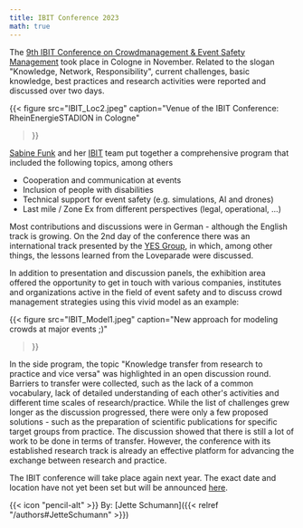 ```yaml
---
title: IBIT Conference 2023
math: true
---
```


The [9th IBIT Conference on Crowdmanagement & Event Safety Management](https://ibit23.de/ENGLISH/) took place in Cologne in November. Related to the slogan "Knowledge, Network, Responsibility", current challenges, basic knowledge, best practices and research activities were reported and discussed over two days.

{{< figure
    src="IBIT_Loc2.jpeg"
    caption="Venue of the IBIT Conference: RheinEnergieSTADION in Cologne"
>}}

[Sabine Funk](https://www.linkedin.com/in/sabine-funk-0a546328/) and her [IBIT](https://ibit.eu) team put together a comprehensive program that included the following topics, among others
- Cooperation and communication at events
- Inclusion of people with disabilities
- Technical support for event safety (e.g. simulations, AI and drones)
- Last mile / Zone Ex from different perspectives (legal, operational, ...)

Most contributions and discussions were in German - although the English track is growing. On the 2nd day of the conference there was an international track presented by the [YES Group](https://yourope.org/project/yes-group/), in which, among other things, the lessons learned from the Loveparade were discussed.

In addition to presentation and discussion panels, the exhibition area offered the opportunity to get in touch with various companies, institutes and organizations active in the field of event safety and to discuss crowd management strategies using this vivid model as an example:

{{< figure
    src="IBIT_Model1.jpeg"
    caption="New approach for modeling crowds at major events ;)"
>}}

In the side program, the topic "Knowledge transfer from research to practice and vice versa" was highlighted in an open discussion round. Barriers to transfer were collected, such as the lack of a common vocabulary, lack of detailed understanding of each other's activities and different time scales of research/practice. While the list of challenges grew longer as the discussion progressed, there were only a few proposed solutions - such as the preparation of scientific publications for specific target groups from practice.
The discussion showed that there is still a lot of work to be done in terms of transfer. However, the conference with its established research track is already an effective platform for advancing the exchange between research and practice.

The IBIT conference will take place again next year. The exact date and location have not yet been set but will be announced [here](https://ibit.eu).


{{< icon "pencil-alt" >}} By: [Jette Schumann]({{< relref "/authors#JetteSchumann" >}})
